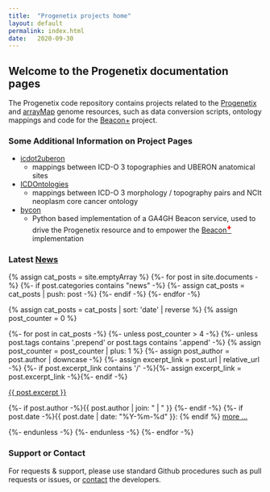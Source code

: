 ```yaml
---
title:  "Progenetix projects home"
layout: default
permalink: index.html
date:   2020-09-30
---
```


## Welcome to the Progenetix documentation pages

The Progenetix code repository contains projects related to the [Progenetix](progenetix.org)
and [arrayMap](arraymap.org) genome resources, such as data conversion scripts,
ontology mappings and code for the [Beacon+](beacon.progenetix.org) project.

### Some Additional Information on Project Pages

* [icdot2uberon](https://github.com/progenetix/icdot2uberon)
  - mappings between ICD-O 3 topographies and UBERON anatomical sites
* [ICDOntologies](https://github.com/progenetix/ICDOntologies)
  - mappings between ICD-O 3 morphology / topography pairs and NCIt neoplasm core
  cancer ontology
* [bycon](https://github.com/progenetix/bycon)
  - Python based implementation of a GA4GH Beacon service, used to drive the
  Progenetix resource and to empower the [Beacon<span style="vertical-align: super; color: red; font-weight: 800;">+</span>](http://beacon.progenetix.org/ui/) implementation

### Latest [News](/categories/news.html)

{% assign cat_posts = site.emptyArray %}
{%- for post in site.documents -%}
  {%- if post.categories contains "news" -%}
    {%- assign cat_posts = cat_posts | push: post -%}
  {%- endif -%}
{%- endfor -%}

{% assign cat_posts = cat_posts | sort: 'date' | reverse %}
{% assign post_counter = 0 %}

{%- for post in cat_posts -%}
  {%- unless post_counter > 4 -%}
    {%- unless post.tags contains '.prepend' or post.tags contains '.append' -%}
      {% assign post_counter = post_counter | plus: 1 %}
      {%- assign post_author = post.author | downcase -%}
      {%- assign excerpt_link = post.url | relative_url -%}
      {%- if post.excerpt_link contains '/' -%}{%- assign excerpt_link = post.excerpt_link -%}{%- endif -%}
<div class="excerpt">
  <a href="{{ excerpt_link }}">{{ post.excerpt }}</a>
  <p class="footnote">
      {%- if post.author -%}{{ post.author | join: " | " }}&nbsp;{%- endif -%}
      {%- if post.date -%}{{ post.date | date: "%Y-%m-%d" }}: {% endif %}
      <a href="{{ excerpt_link }}">more ...</a>
  </p>
</div>
    {%- endunless -%}  
  {%- endunless -%}  
{%- endfor -%}


### Support or Contact

For requests & support, please use standard Github procedures such as pull
requests or issues, or [contact](mailto:contact@progenetix.org) the developers.
